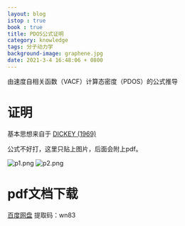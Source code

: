 ```yaml
---
layout: blog
istop : true
book : true
title: PDOS公式证明
category: knowledge
tags: 分子动力学
background-image: graphene.jpg
date: 2021-3-4 16:48:06 + 0800
---
```


由速度自相关函数（VACF）计算态密度（PDOS）的公式推导<!-- more -->

# 证明
基本思想来自于 [DICKEY (1969)](https://journals.aps.org/pr/abstract/10.1103/PhysRev.188.1407)

公式不好打，这里只贴上图片，后面会附上pdf。

![p1.png](https://i.loli.net/2021/03/18/e1ruAChWsGJkBwn.png)
![p2.png](https://i.loli.net/2021/03/18/tLGDdW5hez1fNrE.png)

# pdf文档下载

[百度网盘](https://pan.baidu.com/s/1KwMRXPLk5rqoWVv5561JVg) 提取码：wn83
